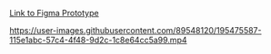 <a href="https://www.figma.com/proto/uKmmOhZwV9SzGHE5cxtLBT/LAP-VISUAL-IDE?node-id=7%3A8&scaling=min-zoom&page-id=0%3A1&starting-point-node-id=7%3A8">Link to Figma Prototype</a>

https://user-images.githubusercontent.com/89548120/195475587-115e1abc-57c4-4f48-9d2c-1c8e64cc5a99.mp4

